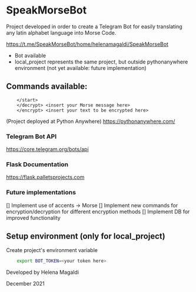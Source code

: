 # SpeakMorseBot
Project developed in order to create a Telegram Bot for easily translating any latin alphabet language into Morse Code.

https://t.me/SpeakMorseBot/home/helenamagaldi/SpeakMorseBot


- Bot available
- local_project represents the same project, but outside pythonanywhere environment (not yet available: future implementation)

## Commands available:
```
    </start>
    </decrypt> <insert your Morse message here>
    </encrypt> <insert your text to be encrypted here>
```

(Project deployed at Python Anywhere)
https://pythonanywhere.com/

### Telegram Bot API

https://core.telegram.org/bots/api


### Flask Documentation

https://flask.palletsprojects.com


### Future implementations
[] Implement use of accents -> Morse
[] Implement new commands for encryption/decryption for different encryption methods
[] Implement DB for improved functionality



## Setup environment (only for local_project)

Create project's environment variable

```bash
    export BOT_TOKEN=<your token here>
```



Developed by Helena Magaldi

December 2021
